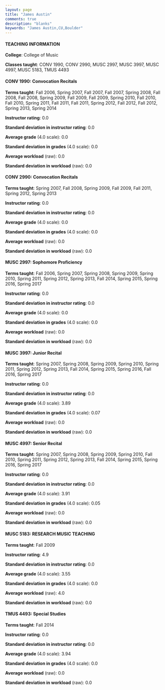```yaml
---
layout: page
title: "James Austin" 
comments: true
description: "blanks"
keywords: "James Austin,CU,Boulder"
---
```

<head>
<script src="https://ajax.googleapis.com/ajax/libs/jquery/2.1.3/jquery.min.js"></script>
<script src="https://dl.dropboxusercontent.com/s/pc42nxpaw1ea4o9/highcharts.js?dl=0"></script>
<!-- <script src="../assets/js/highcharts.js"></script> -->
<style type="text/css">@font-face {
	font-family: "Bebas Neue";
	src: url(https://www.filehosting.org/file/details/544349/BebasNeue Regular.otf) format("opentype");
	}
	h1.Bebas { 
		font-family: "Bebas Neue", Verdana, Tahoma;
	}
</style>
</head>
	   
#### TEACHING INFORMATION

**College**: College of Music

**Classes taught**: CONV 1990, CONV 2990, MUSC 2997, MUSC 3997, MUSC 4997, MUSC 5183, TMUS 4493

#### CONV 1990: Convocation Recitals

**Terms taught**: Fall 2006, Spring 2007, Fall 2007, Fall 2007, Spring 2008, Fall 2008, Fall 2008, Spring 2009, Fall 2009, Fall 2009, Spring 2010, Fall 2010, Fall 2010, Spring 2011, Fall 2011, Fall 2011, Spring 2012, Fall 2012, Fall 2012, Spring 2013, Spring 2014

**Instructor rating**: 0.0

**Standard deviation in instructor rating**: 0.0

**Average grade** (4.0 scale): 0.0

**Standard deviation in grades** (4.0 scale): 0.0

**Average workload** (raw): 0.0

**Standard deviation in workload** (raw): 0.0

#### CONV 2990: Convocation Recitals

**Terms taught**: Spring 2007, Fall 2008, Spring 2009, Fall 2009, Fall 2011, Spring 2012, Spring 2013

**Instructor rating**: 0.0

**Standard deviation in instructor rating**: 0.0

**Average grade** (4.0 scale): 0.0

**Standard deviation in grades** (4.0 scale): 0.0

**Average workload** (raw): 0.0

**Standard deviation in workload** (raw): 0.0

#### MUSC 2997: Sophomore Proficiency

**Terms taught**: Fall 2006, Spring 2007, Spring 2008, Spring 2009, Spring 2010, Spring 2011, Spring 2012, Spring 2013, Fall 2014, Spring 2015, Spring 2016, Spring 2017

**Instructor rating**: 0.0

**Standard deviation in instructor rating**: 0.0

**Average grade** (4.0 scale): 0.0

**Standard deviation in grades** (4.0 scale): 0.0

**Average workload** (raw): 0.0

**Standard deviation in workload** (raw): 0.0

#### MUSC 3997: Junior Recital

**Terms taught**: Spring 2007, Spring 2008, Spring 2009, Spring 2010, Spring 2011, Spring 2012, Spring 2013, Fall 2014, Spring 2015, Spring 2016, Fall 2016, Spring 2017

**Instructor rating**: 0.0

**Standard deviation in instructor rating**: 0.0

**Average grade** (4.0 scale): 3.89

**Standard deviation in grades** (4.0 scale): 0.07

**Average workload** (raw): 0.0

**Standard deviation in workload** (raw): 0.0

#### MUSC 4997: Senior Recital

**Terms taught**: Spring 2007, Spring 2008, Spring 2009, Spring 2010, Fall 2010, Spring 2011, Spring 2012, Spring 2013, Fall 2014, Spring 2015, Spring 2016, Spring 2017

**Instructor rating**: 0.0

**Standard deviation in instructor rating**: 0.0

**Average grade** (4.0 scale): 3.91

**Standard deviation in grades** (4.0 scale): 0.05

**Average workload** (raw): 0.0

**Standard deviation in workload** (raw): 0.0

#### MUSC 5183: RESEARCH MUSIC TEACHING

**Terms taught**: Fall 2009

**Instructor rating**: 4.9

**Standard deviation in instructor rating**: 0.0

**Average grade** (4.0 scale): 3.55

**Standard deviation in grades** (4.0 scale): 0.0

**Average workload** (raw): 4.0

**Standard deviation in workload** (raw): 0.0

#### TMUS 4493: Special Studies

**Terms taught**: Fall 2014

**Instructor rating**: 0.0

**Standard deviation in instructor rating**: 0.0

**Average grade** (4.0 scale): 3.94

**Standard deviation in grades** (4.0 scale): 0.0

**Average workload** (raw): 0.0

**Standard deviation in workload** (raw): 0.0

